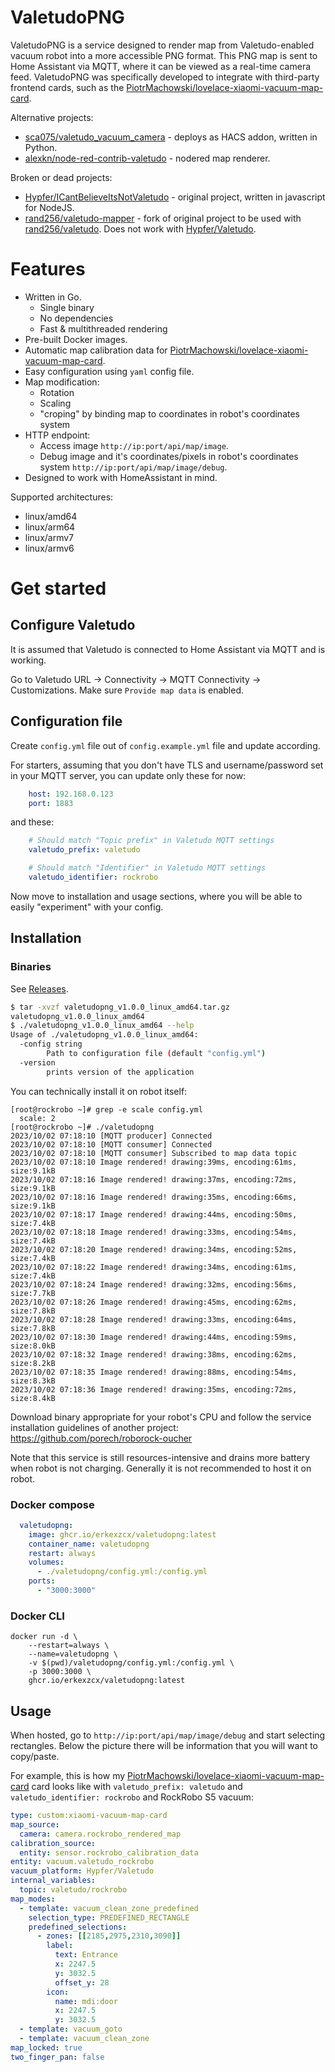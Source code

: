 # ValetudoPNG

ValetudoPNG is a service designed to render map from Valetudo-enabled vacuum robot into a more accessible PNG format. This PNG map is sent to Home Assistant via MQTT, where it can be viewed as a real-time camera feed. ValetudoPNG was specifically developed to integrate with third-party frontend cards, such as the [PiotrMachowski/lovelace-xiaomi-vacuum-map-card](https://github.com/PiotrMachowski/lovelace-xiaomi-vacuum-map-card).

Alternative projects:
* [sca075/valetudo_vacuum_camera](https://github.com/sca075/valetudo_vacuum_camera) - deploys as HACS addon, written in Python.
* [alexkn/node-red-contrib-valetudo](https://github.com/alexkn/node-red-contrib-valetudo) - nodered map renderer.

Broken or dead projects:
* [Hypfer/ICantBelieveItsNotValetudo](https://github.com/Hypfer/ICantBelieveItsNotValetudo) - original project, written in javascript for NodeJS.
* [rand256/valetudo-mapper](https://github.com/rand256/valetudo-mapper) - fork of original project to be used with [rand256/valetudo](https://github.com/rand256/valetudo). Does not work with [Hypfer/Valetudo](https://github.com/Hypfer/Valetudo).

# Features

* Written in Go.
  * Single binary
  * No dependencies
  * Fast & multithreaded rendering
* Pre-built Docker images.
* Automatic map calibration data for [PiotrMachowski/lovelace-xiaomi-vacuum-map-card](https://github.com/PiotrMachowski/lovelace-xiaomi-vacuum-map-card).
* Easy configuration using `yaml` config file.
* Map modification:
  * Rotation
  * Scaling
  * "croping" by binding map to coordinates in robot's coordinates system
* HTTP endpoint:
  * Access image `http://ip:port/api/map/image`.
  * Debug image and it's coordinates/pixels in robot's coordinates system `http://ip:port/api/map/image/debug`.
* Designed to work with HomeAssistant in mind.

Supported architectures:

* linux/amd64
* linux/arm64
* linux/armv7
* linux/armv6

# Get started

## Configure Valetudo

It is assumed that Valetudo is connected to Home Assistant via MQTT and is working.

Go to Valetudo URL -> Connectivity -> MQTT Connectivity -> Customizations. Make sure `Provide map data` is enabled.

## Configuration file

Create `config.yml` file out of `config.example.yml` file and update according.

For starters, assuming that you don't have TLS and username/password set in your MQTT server, you can update only these for now:
```yaml
    host: 192.168.0.123
    port: 1883
```
and these:
```yaml
    # Should match "Topic prefix" in Valetudo MQTT settings
    valetudo_prefix: valetudo

    # Should match "Identifier" in Valetudo MQTT settings
    valetudo_identifier: rockrobo
```

Now move to installation and usage sections, where you will be able to easily "experiment" with your config.

## Installation

### Binaries

See [Releases](https://github.com/erkexzcx/valetudopng/releases).

```bash
$ tar -xvzf valetudopng_v1.0.0_linux_amd64.tar.gz 
valetudopng_v1.0.0_linux_amd64
$ ./valetudopng_v1.0.0_linux_amd64 --help
Usage of ./valetudopng_v1.0.0_linux_amd64:
  -config string
        Path to configuration file (default "config.yml")
  -version
        prints version of the application
```

You can technically install it on robot itself:
```
[root@rockrobo ~]# grep -e scale config.yml
  scale: 2
[root@rockrobo ~]# ./valetudopng
2023/10/02 07:18:10 [MQTT producer] Connected
2023/10/02 07:18:10 [MQTT consumer] Connected
2023/10/02 07:18:10 [MQTT consumer] Subscribed to map data topic
2023/10/02 07:18:10 Image rendered! drawing:39ms, encoding:61ms, size:9.1kB
2023/10/02 07:18:16 Image rendered! drawing:37ms, encoding:72ms, size:9.1kB
2023/10/02 07:18:16 Image rendered! drawing:35ms, encoding:66ms, size:9.1kB
2023/10/02 07:18:17 Image rendered! drawing:44ms, encoding:50ms, size:7.4kB
2023/10/02 07:18:18 Image rendered! drawing:33ms, encoding:54ms, size:7.4kB
2023/10/02 07:18:20 Image rendered! drawing:34ms, encoding:52ms, size:7.4kB
2023/10/02 07:18:22 Image rendered! drawing:34ms, encoding:61ms, size:7.4kB
2023/10/02 07:18:24 Image rendered! drawing:32ms, encoding:56ms, size:7.7kB
2023/10/02 07:18:26 Image rendered! drawing:45ms, encoding:62ms, size:7.8kB
2023/10/02 07:18:28 Image rendered! drawing:33ms, encoding:64ms, size:7.8kB
2023/10/02 07:18:30 Image rendered! drawing:44ms, encoding:59ms, size:8.0kB
2023/10/02 07:18:32 Image rendered! drawing:38ms, encoding:62ms, size:8.2kB
2023/10/02 07:18:35 Image rendered! drawing:88ms, encoding:54ms, size:8.3kB
2023/10/02 07:18:36 Image rendered! drawing:35ms, encoding:72ms, size:8.4kB
```
Download binary appropriate for your robot's CPU and follow the service installation guidelines of another project: https://github.com/porech/roborock-oucher

Note that this service is still resources-intensive and drains more battery when robot is not charging. Generally it is not recommended to host it on robot.

### Docker compose

```yaml
  valetudopng:
    image: ghcr.io/erkexzcx/valetudopng:latest
    container_name: valetudopng
    restart: always
    volumes:
      - ./valetudopng/config.yml:/config.yml
    ports:
      - "3000:3000"
```

### Docker CLI

```
docker run -d \
    --restart=always \
    --name=valetudopng \
    -v $(pwd)/valetudopng/config.yml:/config.yml \
    -p 3000:3000 \
    ghcr.io/erkexzcx/valetudopng:latest
```

## Usage

When hosted, go to `http://ip:port/api/map/image/debug` and start selecting rectangles. Below the picture there will be information that you will want to copy/paste.

For example, this is how my [PiotrMachowski/lovelace-xiaomi-vacuum-map-card](https://github.com/PiotrMachowski/lovelace-xiaomi-vacuum-map-card) card looks like with `valetudo_prefix: valetudo` and `valetudo_identifier: rockrobo` and RockRobo S5 vacuum:

```yaml
type: custom:xiaomi-vacuum-map-card
map_source:
  camera: camera.rockrobo_rendered_map
calibration_source:
  entity: sensor.rockrobo_calibration_data
entity: vacuum.valetudo_rockrobo
vacuum_platform: Hypfer/Valetudo
internal_variables:
  topic: valetudo/rockrobo
map_modes:
  - template: vacuum_clean_zone_predefined
    selection_type: PREDEFINED_RECTANGLE
    predefined_selections:
      - zones: [[2185,2975,2310,3090]]
        label:
          text: Entrance
          x: 2247.5
          y: 3032.5
          offset_y: 28
        icon:
          name: mdi:door
          x: 2247.5
          y: 3032.5
  - template: vacuum_goto
  - template: vacuum_clean_zone
map_locked: true
two_finger_pan: false
```
